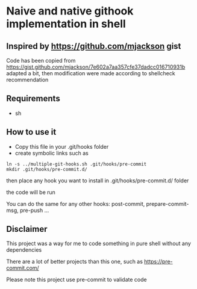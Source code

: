 # Naive and native githook implementation in shell

## Inspired by <https://github.com/mjackson> gist

Code has been copied from <https://gist.github.com/mjackson/7e602a7aa357cfe37dadcc016710931b>
adapted a bit, then modification were made according to shellcheck recommendation

## Requirements

- sh

## How to use it

- Copy this file in your .git/hooks folder
- create symbolic links such as

```shell
ln -s ../multiple-git-hooks.sh .git/hooks/pre-commit
mkdir .git/hooks/pre-commit.d/
```

then place any hook you want to install in .git/hooks/pre-commit.d/ folder

the code will be run

You can do the same for any other hooks: post-commit, prepare-commit-msg,
pre-push ...

## Disclaimer

This project was a way for me to code something in pure shell without any dependencies

There are a lot of better projects than this one, such as <https://pre-commit.com/>

Please note this project use pre-commit to validate code
